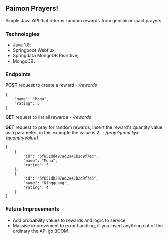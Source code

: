 ## Paimon Prayers!

Simple Java API that returns random rewards from genshin impact prayers.

### Technologies

- Java 1.8;
- Springboot Webflux;
- Springdata MongoDB Reactive;
- MongoDB.

### Endpoints

**POST** request to create a reward - _/rewards_

    {
        "name": "Mona",
        "rating": 5  
    }
      
**GET** request to list all rewards - _/rewards_

**GET** request to pray for random rewards, insert the reward's quantity value as a parameter, in this example the value is 2. - _/pray?quantity={quantityValue}_

    [
        {
            "id": "5f851dd497ad2a41b2d9f7ec",
            "name": "Mona",
            "rating": 5
        },
        {
            "id": "5f851db297ad2a41b2d9f7e5",
            "name": "Ningguang",
            "rating": 4
        }
    ]
    
### Future Improvements
- Add probability values to rewards and logic to service;
- Massive improvement to error handling, if you insert anything out of the ordinary the API go BOOM.
